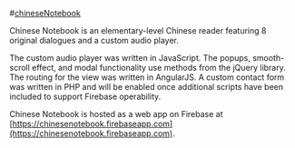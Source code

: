 #[chineseNotebook](https://chinesenotebook.firebaseapp.com)

Chinese Notebook is an elementary-level Chinese reader featuring 8 original dialogues and a custom audio player. 

The custom audio player was written in JavaScript. The popups, smooth-scroll effect, and modal functionality use methods from the jQuery library. The routing for the view was written in AngularJS. A custom contact form was written in PHP and will be enabled once additional scripts have been included to support Firebase operability. 

Chinese Notebook is hosted as a web app on Firebase at [https://chinesenotebook.firebaseapp.com](https://chinesenotebook.firebaseapp.com). 
